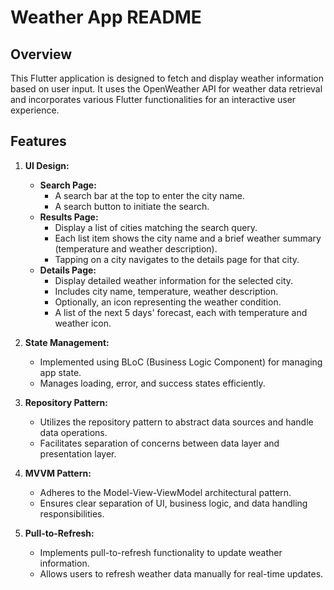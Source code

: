 # Weather App README

## Overview
This Flutter application is designed to fetch and display weather information based on user input. It uses the OpenWeather API for weather data retrieval and incorporates various Flutter functionalities for an interactive user experience.

## Features
1. **UI Design:**
    - **Search Page:**
        - A search bar at the top to enter the city name.
        - A search button to initiate the search.
    - **Results Page:**
        - Display a list of cities matching the search query.
        - Each list item shows the city name and a brief weather summary (temperature and weather description).
        - Tapping on a city navigates to the details page for that city.
    - **Details Page:**
        - Display detailed weather information for the selected city.
        - Includes city name, temperature, weather description.
        - Optionally, an icon representing the weather condition.
        - A list of the next 5 days' forecast, each with temperature and weather icon.

2. **State Management:**
    - Implemented using BLoC (Business Logic Component) for managing app state.
    - Manages loading, error, and success states efficiently.

3. **Repository Pattern:**
    - Utilizes the repository pattern to abstract data sources and handle data operations.
    - Facilitates separation of concerns between data layer and presentation layer.

4. **MVVM Pattern:**
    - Adheres to the Model-View-ViewModel architectural pattern.
    - Ensures clear separation of UI, business logic, and data handling responsibilities.

5. **Pull-to-Refresh:**
    - Implements pull-to-refresh functionality to update weather information.
    - Allows users to refresh weather data manually for real-time updates.